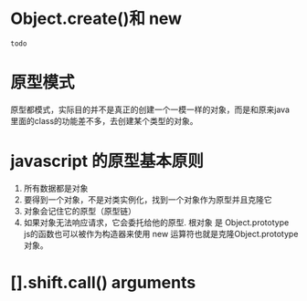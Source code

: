 # Object.create()和 new 
    todo
# 原型模式
原型都模式，实际目的并不是真正的创建一个一模一样的对象，而是和原来java 里面的class的功能差不多，去创建某个类型的对象。
# javascript 的原型基本原则
1. 所有数据都是对象
2. 要得到一个对象，不是对类实例化，找到一个对象作为原型并且克隆它
3. 对象会记住它的原型（原型链）
4. 如果对象无法响应请求，它会委托给他的原型.
根对象 是 Object.prototype  
js的函数也可以被作为构造器来使用 new 运算符也就是克隆Object.prototype 对象。
# [].shift.call() arguments 
